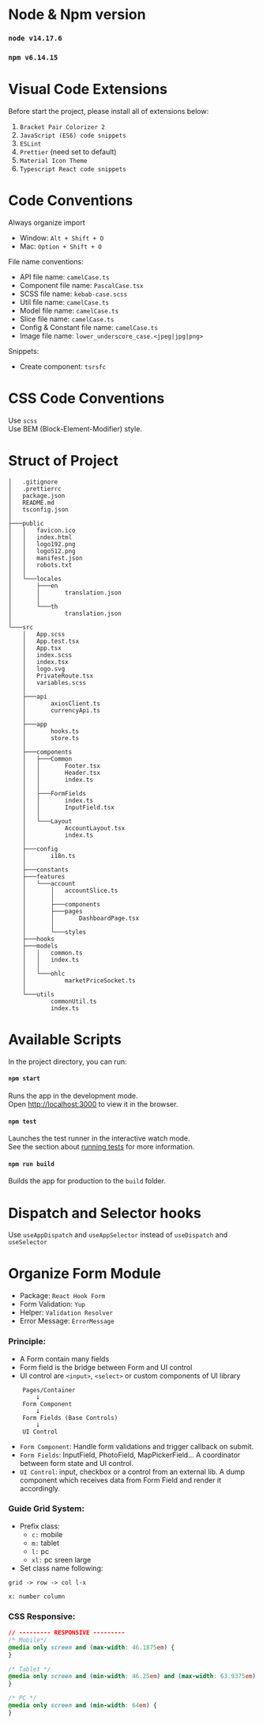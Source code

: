 # Node & Npm version

### `node v14.17.6`

### `npm v6.14.15`

# Visual Code Extensions

Before start the project, please install all of extensions below:

1. `Bracket Pair Colorizer 2`
2. `JavaScript (ES6) code snippets`
3. `ESLint`
4. `Prettier` (need set to default)
5. `Material Icon Theme`
6. `Typescript React code snippets`

# Code Conventions

Always organize import

-   Window: `Alt + Shift + O`
-   Mac: `Option + Shift + O`

File name conventions:

-   API file name: `camelCase.ts`
-   Component file name: `PascalCase.tsx`
-   SCSS file name: `kebab-case.scss`
-   Util file name: `camelCase.ts`
-   Model file name: `camelCase.ts`
-   Slice file name: `camelCase.ts`
-   Config & Constant file name: `camelCase.ts`
-   Image file name: `lower_underscore_case.<jpeg|jpg|png>`

Snippets:

-   Create component: `tsrsfc`

# CSS Code Conventions

Use `scss`\
Use BEM (Block-Element-Modifier) style.

# Struct of Project

```
│   .gitignore
│   .prettierrc
│   package.json
│   README.md
│   tsconfig.json
│
├───public
│   │   favicon.ico
│   │   index.html
│   │   logo192.png
│   │   logo512.png
│   │   manifest.json
│   │   robots.txt
│   │
│   └───locales
│       ├───en
│       │       translation.json
│       │
│       └───th
│               translation.json
│
└───src
    │   App.scss
    │   App.test.tsx
    │   App.tsx
    │   index.scss
    │   index.tsx
    │   logo.svg
    │   PrivateRoute.tsx
    │   variables.scss
    │
    ├───api
    │       axiosClient.ts
    │       currencyApi.ts
    │
    ├───app
    │       hooks.ts
    │       store.ts
    │
    ├───components
    │   ├───Common
    │   │       Footer.tsx
    │   │       Header.tsx
    │   │       index.ts
    │   │
    │   ├───FormFields
    │   │       index.ts
    │   │       InputField.tsx
    │   │
    │   └───Layout
    │           AccountLayout.tsx
    │           index.ts
    │
    ├───config
    │       i18n.ts
    │
    ├───constants
    ├───features
    │   └───account
    │       │   accountSlice.ts
    │       │
    │       ├───components
    │       ├───pages
    │       │       DashboardPage.tsx
    │       │
    │       └───styles
    ├───hooks
    ├───models
    │   │   common.ts
    │   │   index.ts
    │   │
    │   └───ohlc
    │           marketPriceSocket.ts
    │
    └───utils
            commonUtil.ts
            index.ts
```

# Available Scripts

In the project directory, you can run:

#### `npm start`

Runs the app in the development mode.<br />
Open [http://localhost:3000](http://localhost:3000) to view it in the browser.

#### `npm test`

Launches the test runner in the interactive watch mode.<br />
See the section about [running tests](https://facebook.github.io/create-react-app/docs/running-tests) for more information.

#### `npm run build`

Builds the app for production to the `build` folder.<br />

# Dispatch and Selector hooks

Use `useAppDispatch` and `useAppSelector` instead of `useDispatch` and `useSelector`

# Organize Form Module

-   Package: `React Hook Form`
-   Form Validation: `Yup`
-   Helper: `Validation Resolver`
-   Error Message: `ErrorMessage`

### Principle:

-   A Form contain many fields
-   Form field is the bridge between Form and UI control
-   UI control are `<input>`, `<select>` or custom components of UI library

```
    Pages/Container
        ⭣
    Form Component
        ⭣
    Form Fields (Base Controls)
        ⭣
    UI Control
```

-   `Form Component`: Handle form validations and trigger callback on submit.
-   `Form Fields`: InputField, PhotoField, MapPickerField... A coordinator between form state and UI control.
-   `UI Control`: input, checkbox or a control from an external lib. A dump component which receives data from Form Field and render it accordingly.

### Guide Grid System:

-   Prefix class:
    -   `c:` mobile
    -   `m:` tablet
    -   `l:` pc
    -   `xl:` pc sreen large
-   Set class name following:

```
grid -> row -> col l-x

x: number column
```

### CSS Responsive:

```css
// --------- RESPONSIVE ---------
/* Mobile*/
@media only screen and (max-width: 46.1875em) {
}

/* Tablet */
@media only screen and (min-width: 46.25em) and (max-width: 63.9375em) {
}

/* PC */
@media only screen and (min-width: 64em) {
}
```
